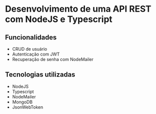 # Desenvolvimento de uma API REST com NodeJS e Typescript

## Funcionalidades
  * CRUD de usuário
  * Autenticação com JWT
  * Recuperação de senha com NodeMailer
  
## Tecnologias utilizadas
  * NodeJS
  * Typescript
  * NodeMailer
  * MongoDB
  * JsonWebToken
